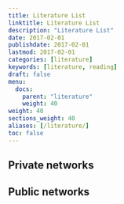 ```yaml
---
title: Literature List
linktitle: Literature List
description: "Literature List"
date: 2017-02-01
publishdate: 2017-02-01
lastmod: 2017-02-01
categories: [literature]
keywords: [literature, reading]
draft: false
menu:
  docs:
    parent: "literature"
    weight: 40
weight: 40
sections_weight: 40
aliases: [/literature/]
toc: false
---
```


## Private networks

## Public networks
